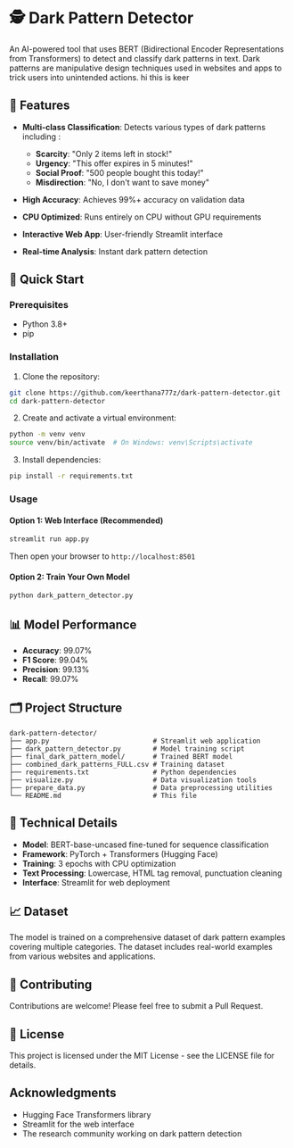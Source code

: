 # 🕵️ Dark Pattern Detector

An AI-powered tool that uses BERT (Bidirectional Encoder Representations from Transformers) to detect and classify dark patterns in text. Dark patterns are manipulative design techniques used in websites and apps to trick users into unintended actions.
hi this is keer

## 🎯 Features

- **Multi-class Classification**: Detects various types of dark patterns including :
  - **Scarcity**: "Only 2 items left in stock!"
  - **Urgency**: "This offer expires in 5 minutes!"
  - **Social Proof**: "500 people bought this today!"
  - **Misdirection**: "No, I don't want to save money"


- **High Accuracy**: Achieves 99%+ accuracy on validation data
- **CPU Optimized**: Runs entirely on CPU without GPU requirements
- **Interactive Web App**: User-friendly Streamlit interface
- **Real-time Analysis**: Instant dark pattern detection

## 🚀 Quick Start

### Prerequisites

- Python 3.8+
- pip

### Installation

1. Clone the repository:
```bash
git clone https://github.com/keerthana777z/dark-pattern-detector.git
cd dark-pattern-detector
```

2. Create and activate a virtual environment:
```bash
python -m venv venv
source venv/bin/activate  # On Windows: venv\Scripts\activate
```

3. Install dependencies:
```bash
pip install -r requirements.txt
```

### Usage

#### Option 1: Web Interface (Recommended)
```bash
streamlit run app.py
```
Then open your browser to `http://localhost:8501`

#### Option 2: Train Your Own Model
```bash
python dark_pattern_detector.py
```

## 📊 Model Performance

- **Accuracy**: 99.07%
- **F1 Score**: 99.04%
- **Precision**: 99.13%
- **Recall**: 99.07%

## 🗂️ Project Structure

```
dark-pattern-detector/
├── app.py                          # Streamlit web application
├── dark_pattern_detector.py        # Model training script
├── final_dark_pattern_model/       # Trained BERT model
├── combined_dark_patterns_FULL.csv # Training dataset
├── requirements.txt                # Python dependencies
├── visualize.py                    # Data visualization tools
├── prepare_data.py                 # Data preprocessing utilities
└── README.md                       # This file
```

## 🔧 Technical Details

- **Model**: BERT-base-uncased fine-tuned for sequence classification
- **Framework**: PyTorch + Transformers (Hugging Face)
- **Training**: 3 epochs with CPU optimization
- **Text Processing**: Lowercase, HTML tag removal, punctuation cleaning
- **Interface**: Streamlit for web deployment

## 📈 Dataset

The model is trained on a comprehensive dataset of dark pattern examples covering multiple categories. The dataset includes real-world examples from various websites and applications.

## 🤝 Contributing

Contributions are welcome! Please feel free to submit a Pull Request.

## 📄 License

This project is licensed under the MIT License - see the LICENSE file for details.

##  Acknowledgments

- Hugging Face Transformers library
- Streamlit for the web interface
- The research community working on dark pattern detection
